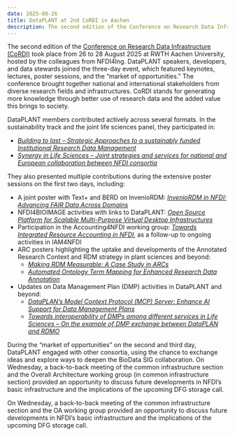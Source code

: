 ```yaml
---
date: 2025-08-26
title: DataPLANT at 2nd CoRDI in Aachen
description: The second edition of the Conference on Research Data Infrastructure (CoRDI) took place ...
---
```

The second edition of the [Conference on Research Data Infrastructure (CoRDI)](https://www.nfdi.de/cordi-2025/) took place from 
26 to 28 August 2025 at RWTH Aachen University, hosted by the colleagues from NFDI4Ing. DataPLANT speakers, developers, and data 
stewards joined the three-day event, which featured keynotes, lectures, poster sessions, and the “market of opportunities.” The 
conference brought together national and international stakeholders from diverse research fields and infrastructures. CoRDI stands 
for generating more knowledge through better use of research data and the added value this brings to society.

DataPLANT members contributed actively across several formats. In the sustainability track and the joint life sciences panel, 
they participated in:

- [*Building to last – Strategic Approaches to a sustainably funded Institutional Research Data Management*](https://zenodo.org/records/16735927)  
- [*Synergy in Life Sciences – Joint strategies and services for national and European collaboration between NFDI consortia*](https://zenodo.org/records/16736338)

They also presented multiple contributions during the extensive poster sessions on the first two days, including:

- A joint poster with Text+ and BERD on InvenioRDM: [*InvenioRDM in NFDI: Advancing FAIR Data Across Domains*](https://doi.org/10.5281/zenodo.16735931)  
- NFDI4BIOIMAGE activities with links to DataPLANT: [*Open Source Platform for Scalable Multi-Purpose Virtual Desktop Infrastructures*](https://doi.org/10.5281/zenodo.16735885)  
- Participation in the Accounting4NFDI working group: [*Towards Integrated Resource Accounting in NFDI*](https://doi.org/10.5281/zenodo.16736160), as a follow-up to ongoing activities in IAM4NFDI  
- ARC posters highlighting the uptake and developments of the Annotated Research Context and RDM strategy in plant sciences and beyond:  
  - [*Making RDM Measurable: A Case Study in ARCs*](https://doi.org/10.5281/zenodo.16735876)  
  - [*Automated Ontology Term Mapping for Enhanced Research Data Annotation*](https://doi.org/10.5281/zenodo.16736111)  
- Updates on Data Management Plan (DMP) activities in DataPLANT and beyond:  
  - [*DataPLAN’s Model Context Protocol (MCP) Server: Enhance AI Support for Data Management Plans*](https://zenodo.org/records/16736082)  
  - [*Towards interoperability of DMPs among different services in Life Sciences – On the example of DMP exchange between DataPLAN and RDMO*](https://zenodo.org/records/16735286)

During the “market of opportunities” on the second and third day, DataPLANT engaged with other consortia, using the chance to exchange 
ideas and explore ways to deepen the BioData SIG collaboration. On Wednesday, a back-to-back meeting of the common infrastructure section and 
the Overall Architecture working group (in common infrastructure section) provided an opportunity to discuss future developments in NFDI’s basic 
infrastructure and the implications of the upcoming DFG storage call.

On Wednesday, a back-to-back meeting of the common infrastructure section and the OA working group provided an opportunity to discuss future developments in NFDI’s basic infrastructure and the implications of the upcoming DFG storage call.
